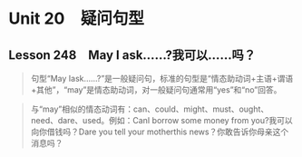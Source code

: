 ﻿ # Unit 20　疑问句型
 ## Lesson 248　May I ask……?我可以……吗？
 
> 句型“May Iask……?”是一般疑问句，标准的句型是“情态助动词+主语+谓语+其他”，“may”是情态助动词，对一般疑问句通常用“yes”和“no”回答。

> 与“may”相似的情态动词有：can、could、might、must、ought、need、dare、used。例如：CanI borrow some money from you?我可以向你借钱吗？Dare you tell your motherthis news？你敢告诉你母亲这个消息吗？


 